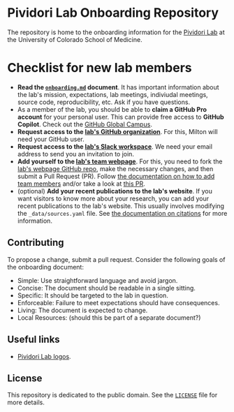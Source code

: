 # Pividori Lab Onboarding Repository

The repository is home to the onboarding information for the [Pividori Lab](https://pivlab.org/) at the University of Colorado School of Medicine.

# Checklist for new lab members
* **Read the [`onboarding.md`](onboarding.md) document**.
It has important information about the lab's mission, expectations, lab meetings, indiviudal meetings, source code, reproducibility, etc.
Ask if you have questions.
* As a member of the lab, you should be able to **claim a GitHub Pro account** for your personal user.
This can provide free access to **GitHub Copilot**.
Check out the [GitHub Global Campus](https://education.github.com/).
* **Request access to the [lab's GitHub organization](https://github.com/pivlab)**.
For this, Milton will need your GitHub user.
* **Request access to the [lab's Slack workspace](https://pivlab.slack.com/)**.
We need your email address to send you an invitation to join.
* **Add yourself to the [lab's team webpage](https://pivlab.org/team/)**.
For this, you need to fork the [lab's webpage GitHub repo](https://github.com/pivlab/pivlab-website), make the necessary changes, and then submit a Pull Request (PR).
Follow [the documentation on how to add team members](https://greene-lab.gitbook.io/lab-website-template-docs/basics/team-members) and/or take a look at [this PR](https://github.com/pivlab/pivlab-website/pull/4).
* (optional) **Add your recent publications to the lab's website**.
If you want visitors to know more about your research, you can add your recent publications to the lab's website.
This usually involves modifying the `_data/sources.yaml` file.
See [the documentation on citations](https://greene-lab.gitbook.io/lab-website-template-docs/basics/citations) for more information.

## Contributing

To propose a change, submit a pull request.
Consider the following goals of the onboarding document:

+ Simple: Use straightforward language and avoid jargon.
+ Concise: The document should be readable in a single sitting.
+ Specific: It should be targeted to the lab in question.
+ Enforceable: Failure to meet expectations should have consequences.
+ Living: The document is expected to change.
+ Local Resources: (should this be part of a separate document?)

## Useful links
* [Pividori Lab logos](https://github.com/pivlab/pivlab-website/tree/main/images/logo).

## License

This repository is dedicated to the public domain.
See the [`LICENSE`](LICENSE) file for more details.
